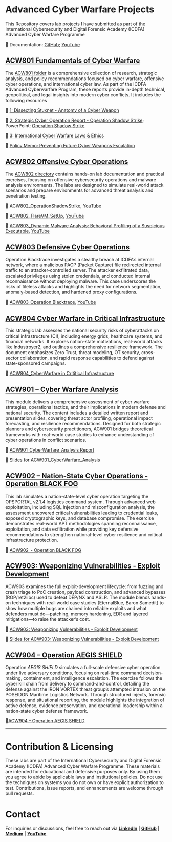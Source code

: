 # Advanced Cyber Warfare Projects 

This Repository covers lab projects I have submitted as part of the International Cybersecurity and Digital Forensic Academy (ICDFA) Advanced Cyber Warfare Programme

🔗 Documentation: [GitHub](https://github.com/reyincyber/Cyberwarfare); [YouTube](https://www.youtube.com/watch?v=90E-tNYui8o&list=PLlC9xarFXu2s9brHEsG2yb0KULURKlNaW&pp=gAQB)

## [ACW801	Fundamentals of Cyber Warfare](https://github.com/reyincyber/Cyberwarfare/tree/4c6bd8a2a755e326f6d6ce46493cdb902ece0714/ACW801)

The [ACW801 folder](https://github.com/reyincyber/Cyberwarfare/tree/4c6bd8a2a755e326f6d6ce46493cdb902ece0714/ACW801) is a comprehensive collection of research, strategic analysis, and policy recommendations focused on cyber warfare, offensive cyber operations, and international cyber law. As part of the ICDFA Advanced Cyberwarfare Program, these reports provide in-depth technical, geopolitical, and legal insights into modern cyber conflicts. It includes the following resources

📄 [1: Dissecting Stuxnet - Anatomy of a Cyber Weapon](https://github.com/reyincyber/Cyberwarfare/blob/main/ACW801/ACW801_L1%20-%20Dissecting%20Stuxnet%20Anatomy%20of%20a%20Cyber%20Weapon.pdf)

📄 [2: Strategic Cyber Operation Report - Operation Shadow Strike](https://github.com/reyincyber/Cyberwarfare/blob/main/ACW801/ACW801_L2_Strategic%20Cyber%20Operation%20Report-Operation%20Shadow%20Strike.pdf); PowerPoint: [Operation Shadow Strike](https://github.com/reyincyber/Cyberwarfare/blob/main/ACW801/ACW801_%20Operation%20Shadow%20Strike%20Slides.pptx)

📄 [3: International Cyber Warfare Laws & Ethics](https://github.com/reyincyber/Cyberwarfare/blob/main/ACW801/ACW801_L3_International%20Cyber%20Warfare%20Laws%20and%20Ethics.pdf)

📄 [Policy Memo: Preventing Future Cyber Weapons Escalation](https://github.com/reyincyber/Cyberwarfare/blob/main/ACW801/Policy%20Memo%20Recommending%20Safeguards%20To%20Prevent%20Future%20Cyber%20Weapons%20Escalation.pdf)

## [ACW802	Offensive Cyber Operations](https://github.com/reyincyber/Cyberwarfare/tree/main/ACW802)

The [ACW802	directory](https://github.com/reyincyber/Cyberwarfare/tree/main/ACW802) contains hands-on lab documentation and practical exercises, focusing on offensive cybersecurity operations and malware analysis environments. The labs are designed to simulate real-world attack scenarios and prepare environments for advanced threat analysis and penetration testing.

📄 [ACW802_OperationShadowStrike](https://github.com/reyincyber/Cyberwarfare/blob/main/ACW802/ACW802_OperationShadowStrike.pdf), [YouTube]()

📄 [ACW802_FlareVM_SetUp](https://github.com/reyincyber/Cyberwarfare/blob/main/ACW802/ACW802_FlareVM_SetUp.pdf), [YouTube](https://youtu.be/90E-tNYui8o?si=2YV3euXmei_CQgOO)

📄 [ACW803_Dynamic Malware Analysis: Behavioral Profiling of a Suspicious Executable](https://github.com/reyincyber/Cyberwarfare/blob/main/ACW802/ACW802_Dynamic%20Malware%20Analysis_lab.pdf), [YouTube](https://youtu.be/b-Djcp9XBGI?si=2lPczp1wxMJOMNlB)

## [ACW803	Defensive Cyber Operations](https://github.com/reyincyber/Cyberwarfare/blob/main/ACW803_Operation%20Blacktrace_Lab1.pdf)
Operation Blacktrace investigates a stealthy breach at ICDFA’s internal network, where a malicious PACP (Packet Capture) file redirected internal traffic to an attacker-controlled server. The attacker exfiltrated data, escalated privileges using stolen credentials, and conducted internal reconnaissance without deploying malware. This case underscores the risks of fileless attacks and highlights the need for network segmentation, anomaly-based detection, and hardened proxy configurations.

📄 [ACW803_Operation Blacktrace](https://github.com/reyincyber/Cyberwarfare/blob/main/ACW803_Operation%20Blacktrace_Lab1.pdf), [YouTube]()


## [ACW804	Cyber Warfare in Critical Infrastructure](https://github.com/reyincyber/Cyberwarfare/blob/main/ACW804_CyberWarfare%20in%20Crititical%20Infrastructure.pdf)
This strategic lab assesses the national security risks of cyberattacks on critical infrastructure (CI), including energy grids, healthcare systems, and financial networks. It explores nation-state motivations, real-world attacks like Industroyer2, and outlines a comprehensive resilience framework. The document emphasizes Zero Trust, threat modeling, OT security, cross-sector collaboration, and rapid response capabilities to defend against state-sponsored campaigns.

📄 [ACW804_CyberWarfare in Crititical Infrastructure](https://github.com/reyincyber/Cyberwarfare/blob/main/ACW804_CyberWarfare%20in%20Crititical%20Infrastructure.pdf)

## [ACW901 – Cyber Warfare Analysis](https://github.com/reyincyber/Cyberwarfare/tree/main/ACW901)
This module delivers a comprehensive assessment of cyber warfare strategies, operational tactics, and their implications in modern defense and national security. The content includes a detailed written report and presentation slides, covering threat actor profiling, operational impact forecasting, and resilience recommendations. Designed for both strategic planners and cybersecurity practitioners, ACW901 bridges theoretical frameworks with real-world case studies to enhance understanding of cyber operations in conflict scenarios.

📄 [ACW901_CyberWarfare_Analysis Report](https://github.com/reyincyber/Cyberwarfare/blob/main/ACW901/ACW901_CyberWarfare_Analysis.pdf)

📄 [Slides for ACW901_CyberWarfare_Analysis](https://github.com/reyincyber/Cyberwarfare/blob/main/ACW901/ACW901_CyberWarfare_Analysis%20Slides.pptx)

## [ACW902 – Nation-State Cyber Operations - Operation BLACK FOG](https://github.com/reyincyber/Cyberwarfare/blob/main/ACW902%20Operation%20BLACK%20FOG%20%E2%80%93%20OPSPORTAL%20v2.1.4.pdf)
This lab simulates a nation-state-level cyber operation targeting the OPSPORTAL v2.1.4 logistics command system. Through advanced web exploitation, including SQL Injection and misconfiguration analysis, the assessment uncovered critical vulnerabilities leading to credential leaks, exposed cryptographic keys, and database compromise. The exercise demonstrates real-world APT methodologies spanning reconnaissance, exploitation, and data exfiltration while providing key defensive recommendations to strengthen national-level cyber resilience and critical infrastructure protection.

📄 [ACW902_- Operation BLACK FOG](https://github.com/reyincyber/Cyberwarfare/blob/main/ACW902%20Operation%20BLACK%20FOG%20%E2%80%93%20OPSPORTAL%20v2.1.4.pdf)

## [ACW903: Weaponizing Vulnerabilities - Exploit Development](https://github.com/reyincyber/Cyberwarfare/tree/main/ACW903)
ACW903 examines the full exploit-development lifecycle: from fuzzing and crash triage to PoC creation, payload construction, and advanced bypasses (ROP/ret2libc) used to defeat DEP/NX and ASLR. The module blends hands-on techniques with real-world case studies (EternalBlue, Baron Samedit) to show how multiple bugs are chained into reliable exploits and what defenders must do—patching, memory hardening, EDR and layered mitigations—to raise the attacker’s cost.

📄 [ACW903: Weaponizing Vulnerabilities - Exploit Development](https://github.com/reyincyber/Cyberwarfare/blob/main/ACW903/ACW903_GROUP%20B%20Malware%20and%20Exploit%20Techniques.pdf)

📄 [Slides for ACW903: Weaponizing Vulnerabilities - Exploit Development](https://github.com/reyincyber/Cyberwarfare/blob/main/ACW903/ACW903_GROUP%202_Advanced%20Malware%20and%20Exploit%20Technique%20Slides.pptx)

## [ACW904 – Operation AEGIS SHIELD](https://github.com/reyincyber/Cyberwarfare/blob/main/ACW904_%20Operation%20AEGIS%20SHIELD.pdf)
Operation *AEGIS SHIELD* simulates a full-scale defensive cyber operation under live adversary conditions, focusing on real-time command decision-making, containment, and intelligence escalation. The exercise follows the cyber kill chain from delivery to command-and-control, detailing the defense against the IRON VORTEX threat group’s attempted intrusion on the POSEIDON Maritime Logistics Network. Through structured injects, forensic response, and situational reporting, the module highlights the integration of active defense, evidence preservation, and operational leadership within a nation-state cyber defense framework.

📄[ACW904 – Operation AEGIS SHIELD](https://github.com/reyincyber/Cyberwarfare/blob/main/ACW904_%20Operation%20AEGIS%20SHIELD.pdf) 

---

# Contribution & Licensing
These labs are part of the International Cybersecurity and Digital Forensic Academy (ICDFA) Advanced Cyber Warfare Programme. These materials are intended for educational and defensive purposes only. By using them you agree to abide by applicable laws and institutional policies. Do not use the techniques on systems you do not own or have explicit authorization to test. Contributions, issue reports, and enhancements are welcome through pull requests.

#  Contact
For inquiries or discussions, feel free to reach out via [**LinkedIn**](https://linkedin.com/in/cyberrey)  | [**GitHub**](https://github.com/reyincyber/) | [**Medium**](https://medium.com/@cyberrey) | [**YouTube**](https://www.youtube.com/@reyincyber).
